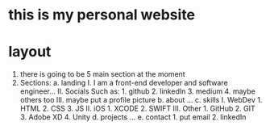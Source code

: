 # this is my personal website


# layout 
1. there is going to be 5 main section at the moment
2. Sections:
    a. landing
        I. I am a front-end developer and software engineer...
        II. Socials Such as:
            1. github
            2. linkedIn
            3. medium
            4. maybe others too
        III. maybe put a profile picture
    b. about
        ...
    c. skills
        I. WebDev
            1. HTML
            2. CSS
            3. JS
        II. iOS
            1. XCODE
            2. SWIFT
        III. Other
            1. GitHub
            2. GIT
            3. Adobe XD
            4. Unity
    d. projects
        ...
    e. contact
        1. put email
        2. linkedIn

